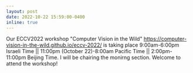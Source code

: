 ```yaml
---
layout: post
date: 2022-10-22 15:59:00-0400
inline: true
---
```


Our ECCV2022 workshop "Computer Vision in the Wild" https://computer-vision-in-the-wild.github.io/eccv-2022/ is taking place 9:00am-6:00pm Israeli Time || 11:00pm (October 22)-8:00am Pacific Time || 2:00pm-11:00pm Beijing Time. I will be chairing the monirng section. Welcome to attend the workshop!

